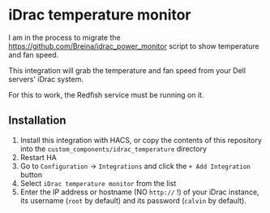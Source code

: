 # iDrac temperature monitor

I am in the process to migrate the https://github.com/Breina/idrac_power_monitor script to show temperature and fan speed.

This integration will grab the temperature and fan speed from your Dell servers' iDrac system.

For this to work, the Redfish service must be running on it.

## Installation

1. Install this integration with HACS, or copy the contents of this
repository into the `custom_components/idrac_temperature` directory
2. Restart HA
3. Go to `Configuration` -> `Integrations` and click the `+ Add Integration` 
button
4. Select `iDrac temperature monitor` from the list
5. Enter the IP address or hostname (NO `http://` !) of your iDrac instance, its username (`root` by default) and its password (`calvin` by default).
